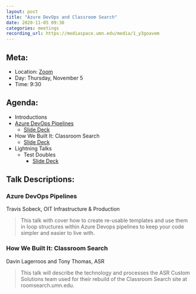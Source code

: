 ```yaml
---
layout: post
title: "Azure DevOps and Classroom Search"
date: 2020-11-05 09:30
categories: meetings
recording_url: https://mediaspace.umn.edu/media/1_y3goavem
---
```


## Meta:

- Location: [Zoom](https://z.umn.edu/cpmstream)
- Day: Thursday, November 5
- Time: 9:30

## Agenda:

- Introductions
- [Azure DevOps Pipelines](https://docs.google.com/presentation/d/1JavFZdBbXfHzjEfv_6qFE7x66vZ39AVGKArJlHNHOdI/edit?usp=sharing)
  - [Slide Deck](https://docs.google.com/presentation/d/1JavFZdBbXfHzjEfv_6qFE7x66vZ39AVGKArJlHNHOdI/edit?usp=sharing)
- How We Built It: Classroom Search
  - [Slide Deck](https://docs.google.com/presentation/d/1Zk5TzUzeTTiZAd_Ccz-waClGXxi6dDTAyPGn9TucA70/edit?usp=sharing)
- Lightning Talks
  - Test Doubles
    - [Slide Deck](https://docs.google.com/presentation/d/1R3jeBv2sltjvaTrcU6VjdJjkjLMrl2SSHDZPG-23ZO0/edit?usp=sharing)

## Talk Descriptions:

### Azure DevOps Pipelines
Travis Sobeck, OIT Infrastructure & Production

>This talk with cover how to create re-usable templates and use them in loop structures within Azure Devops pipelines to keep your code simpler and easier to live with.


### How We Built It: Classroom Search
Davin Lagerroos and Tony Thomas, ASR

>This talk will describe the technology and processes the ASR Custom Solutions team used for their rebuild of the Classroom Search site at roomsearch.umn.edu.
